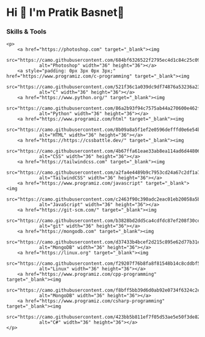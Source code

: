 Hi 👋 I'm Pratik Basnet🦄
==============================

### Skills & Tools

    <p>
        <a href="https://photoshop.com" target="_blank"><img
                src="https://camo.githubusercontent.com/684bf6326522f2795ec4d1c84c25c0915784a5326eab1e0db9ba90cf9032ef90/68747470733a2f2f692e696d6775722e636f6d2f556d4b374152462e706e67"
                alt="Photoshop" width="36" height="36"></a>
        <a style="padding: 0px 3px 0px 3px;" href="https://www.programiz.com/c-programming" target="_blank"><img
                src="https://camo.githubusercontent.com/521f36c1a039dc9df74876a53236a2335f1f32b4ffad6ad38c5014f7fb2201f8/68747470733a2f2f692e696d6775722e636f6d2f4b5878766656682e706e67"
                alt="C" width="36" height="36"></a>
        <a href="https://www.python.org/" target="_blank"><img
                src="https://camo.githubusercontent.com/86a2b93f94c7575ab44a270600e462f197443687ee4f2b93e22b5a9d6ae0c5af/68747470733a2f2f692e696d6775722e636f6d2f78484d4f6c61552e706e67"
                alt="Python" width="36" height="36"></a>
        <a href="https://www.programiz.com/html" target="_blank"><img
                src="https://camo.githubusercontent.com/8b09a8a5f1ef2e0596defffd0e6e54bc86b7a4509ed966f17f0061e54bc47ca5/68747470733a2f2f692e696d6775722e636f6d2f3541387a6965382e706e67"
                alt="HTML" width="36" height="36"></a>
        <a href="https://https://cssbattle.dev/" target="_blank"><img
                src="https://camo.githubusercontent.com/4b67ffa61eae33ab8ea114ad6d44806bb99b73200765a13d35daf9b51952ad29/68747470733a2f2f692e696d6775722e636f6d2f395532785471372e706e67"
                alt="CSS" width="36" height="36"></a>
        <a href="https://tailwindcss.com" target="_blank"><img
                src="https://camo.githubusercontent.com/a2fa4e4489b9c7953cd24a67c2df1a710ef5faa360eece5da7a85cf51a768a39/68747470733a2f2f692e696d6775722e636f6d2f6b5377314253752e706e67"
                alt="TailwindCSS" width="36" height="36"></a>
        <a href="https://www.programiz.com/javascript" target="_blank"><img
                src="https://camo.githubusercontent.com/c2463f90c390adc2eac01eb20058a5bd00f1bd01aec87a5afc97d21b1dd40150/68747470733a2f2f692e696d6775722e636f6d2f5746376f4138302e706e67"
                alt="JavaScript" width="36" height="36"></a>
        <a href="https://git-scm.com/" target="_blank"><img
                src="https://camo.githubusercontent.com/b3828bd2dd5ca4cdfdc87ef208f30ce3b9f852d9196874ae69a0a9801312e5a9/68747470733a2f2f692e696d6775722e636f6d2f6b56454a5833302e706e67"
                alt="git" width="36" height="36"></a>
        <a href="https://mongodb.com" target="_blank"><img
                src="https://camo.githubusercontent.com/d37433b4bcef2d215c895e62d77b31ec0e5e9b16ed13277fa5aeda5a3af6f665/68747470733a2f2f692e696d6775722e636f6d2f363972754e6f582e706e67"
                alt="MongoDB" width="36" height="36"></a>
        <a href="https://linux.org" target="_blank"><img
                src="https://camo.githubusercontent.com/f29207f76b8fa8f81548b14c8cddbf5a4c1ce7da16bbaabc4b3c7123b7e4ef8c/68747470733a2f2f692e696d6775722e636f6d2f79794a4c6c666b2e706e67"
                alt="Linux" width="36" height="36"></a>
        <a href="https://www.programiz.com/cpp-programming" target="_blank"><img
                src="https://camo.githubusercontent.com/f8bff5bb39d6d0ab92e0734f6324c2ef78da3608709f034fcb58f0540d2805a5/68747470733a2f2f692e696d6775722e636f6d2f7831494a3855572e706e67"
                alt="MongoDB" width="36" height="36"></a>
        <a href="https://www.programiz.com/csharp-programming" target="_blank"><img
                src="https://camo.githubusercontent.com/423bb5b811ef7f05d53ae5e50f3de82ca4847797c951673b207ae7d1baf8fc98/68747470733a2f2f692e696d6775722e636f6d2f6c65477279307a2e706e67"
                alt="C#" width="36" height="36"></a>
    </p>

